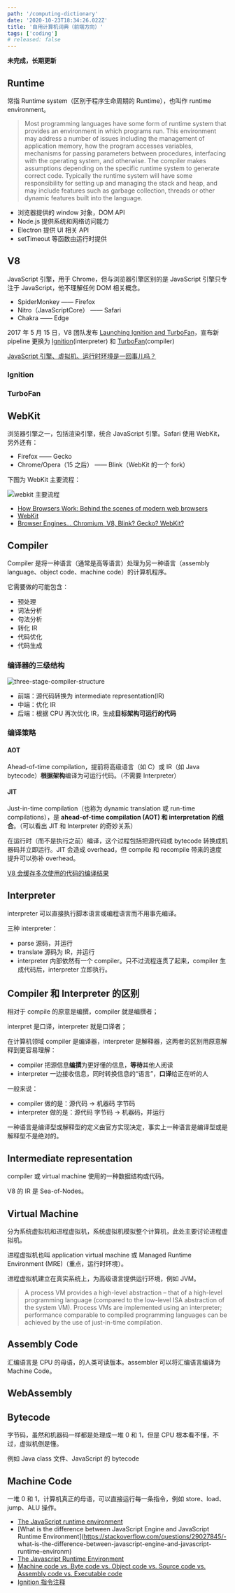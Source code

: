 ```yaml
---
path: '/computing-dictionary'
date: '2020-10-23T18:34:26.022Z'
title: '自用计算机词典（前端方向）'
tags: ['coding']
# released: false
---
```


**未完成，长期更新**

## Runtime

常指 Runtime system（区别于程序生命周期的 Runtime），也叫作 runtime environment。

> Most programming languages have some form of runtime system that provides an environment in which programs run. This environment may address a number of issues including the management of application memory, how the program accesses variables, mechanisms for passing parameters between procedures, interfacing with the operating system, and otherwise. The compiler makes assumptions depending on the specific runtime system to generate correct code. Typically the runtime system will have some responsibility for setting up and managing the stack and heap, and may include features such as garbage collection, threads or other dynamic features built into the language.

- 浏览器提供的 window 对象，DOM API
- Node.js 提供系统和网络访问能力
- Electron 提供 UI 相关 API
- setTimeout 等函数由运行时提供

## V8

JavaScript 引擎，用于 Chrome，但与浏览器引擎区别的是 JavaScript 引擎只专注于 JavaScript，他不理解任何 DOM 相关概念。

- SpiderMonkey —— Firefox
- Nitro（JavaScriptCore） —— Safari
- Chakra —— Edge

2017 年 5 月 15 日，V8 团队发布 [Launching Ignition and TurboFan](https://v8.dev/blog/launching-ignition-and-turbofan)，宣布新 pipeline 更换为 [Ignition](https://v8.dev/docs/ignition)(interpreter) 和 [TurboFan](https://v8.dev/docs/turbofan)(compiler)

[JavaScript 引擎、虚拟机、运行时环境是一回事儿吗？](https://www.zhihu.com/question/39499036)

### Ignition

### TurboFan

## WebKit

浏览器引擎之一，包括渲染引擎，统合 JavaScript 引擎。Safari 使用 WebKit，另外还有：

- Firefox —— Gecko
- Chrome/Opera（15 之后） —— Blink（WebKit 的一个 fork）

下图为 WebKit 主要流程：

![webkit 主要流程](https://cdn.jsdelivr.net/gh/ssshooter/photoshop/webkitflow.png)

- [How Browsers Work: Behind the scenes of modern web browsers](https://www.html5rocks.com/en/tutorials/internals/howbrowserswork/#The_rendering_engine)
- [WebKit](https://webkit.org/project/)
- [Browser Engines… Chromium, V8, Blink? Gecko? WebKit?](https://medium.com/@jonbiro/browser-engines-chromium-v8-blink-gecko-webkit-98d6b0490968)

## Compiler

Compiler 是将一种语言（通常是高等语言）处理为另一种语言（assembly language、object code、machine code）的计算机程序。

它需要做的可能包含：

- 预处理
- 词法分析
- 句法分析
- 转化 IR
- 代码优化
- 代码生成

### 编译器的三级结构

![three-stage-compiler-structure](https://cdn.jsdelivr.net/gh/ssshooter/photoshop/Compiler_design.svg)

- 前端：源代码转换为 intermediate representation(IR)
- 中端：优化 IR
- 后端：根据 CPU 再次优化 IR，生成**目标架构可运行的代码**

### 编译策略

#### AOT

Ahead-of-time compilation，提前将高级语言（如 C）或 IR（如 Java bytecode）**根据架构**编译为可运行代码。（不需要 Interpreter）

#### JIT

Just-in-time compilation（也称为 dynamic translation 或 run-time compilations），是 **ahead-of-time compilation (AOT) 和 interpretation 的组合**。（可以看出 JIT 和 Interpreter 的奇妙关系）

在运行时（而不是执行之前）编译，这个过程包括把源代码或 bytecode 转换成机器码并立即运行。JIT 会造成 overhead，但 compile 和 recompile 带来的速度提升可以弥补 overhead。

[V8 会缓存多次使用的代码的编译结果](https://v8.dev/blog/code-caching)

## Interpreter

interpreter 可以直接执行脚本语言或编程语言而不用事先编译。

三种 interpreter：

- parse 源码，并运行
- translate 源码为 IR，并运行
- interpreter 内部依然有一个 compiler。只不过流程连贯了起来，compiler 生成代码后，interpreter 立即执行。

## Compiler 和 Interpreter 的区别

相对于 compile 的原意是编撰，compiler 就是编撰者；

interpret 是口译，interpreter 就是口译者；

在计算机领域 compiler 是编译器，interpreter 是解释器，这两者的区别用原意解释到更容易理解：

- compiler 把源信息**编撰**为更好懂的信息，**等待**其他人阅读
- interpreter 一边接收信息，同时转换信息的“语言”，**口译**给正在听的人

一般来说：

- compiler 做的是：源代码 -> 机器码 字节码
- interpreter 做的是：源代码 字节码 -> 机器码，并运行

一种语言是编译型或解释型的定义由官方实现决定，事实上一种语言是编译型或是解释型不是绝对的。

## Intermediate representation

compiler 或 virtual machine 使用的一种数据结构或代码。

V8 的 IR 是 Sea-of-Nodes。

## Virtual Machine

分为系统虚拟机和进程虚拟机，系统虚拟机模拟整个计算机，此处主要讨论进程虚拟机。

进程虚拟机也叫 application virtual machine 或 Managed Runtime Environment (MRE)（重点，运行时环境）。

进程虚拟机建立在真实系统上，为高级语言提供运行环境，例如 JVM。

> A process VM provides a high-level abstraction – that of a high-level programming language (compared to the low-level ISA abstraction of the system VM). Process VMs are implemented using an interpreter; performance comparable to compiled programming languages can be achieved by the use of just-in-time compilation.

## Assembly Code

汇编语言是 CPU 的母语，的人类可读版本。assembler 可以将汇编语言编译为 Machine Code。

## WebAssembly

## Bytecode

字节码，虽然和机器码一样都是处理成一堆 0 和 1，但是 CPU 根本看不懂，不过，虚拟机倒是懂。

例如 Java class 文件、JavaScript 的 bytecode

## Machine Code

一堆 0 和 1，计算机真正的母语，可以直接运行每一条指令，例如 store、load、jump、ALU 操作。

- [The JavaScript runtime environment](http://dolszewski.com/javascript/javascript-runtime-environment/)
- [What is the difference between JavaScript Engine and JavaScript Runtime Environment](https://stackoverflow.com/questions/29027845/- what-is-the-difference-between-javascript-engine-and-javascript-runtime-environm)
- [The Javascript Runtime Environment](https://medium.com/@olinations/the-javascript-runtime-environment-d58fa2e60dd0)
- [Machine code vs. Byte code vs. Object code vs. Source code vs. Assembly code vs. Executable code](https://medium.com/@rahul77349/machine-code-vs-byte-code-vs-object-code-vs-source-code-vs-assembly-code-812c9780f24c)
- [Ignition 指令注释](https://github.com/v8/v8/blob/master/src/interpreter/interpreter-generator.cc)
